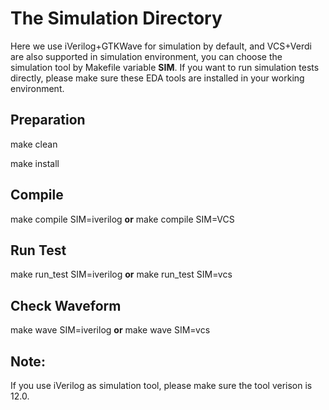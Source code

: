 The Simulation Directory
========================

Here we use iVerilog+GTKWave for simulation by default, and VCS+Verdi are also supported in simulation environment, you can choose the simulation tool by Makefile variable **SIM**. If you want to run simulation tests directly, please make sure these EDA tools are installed in your working environment. 

Preparation
-----------
make clean

make install

Compile
-------
make compile SIM=iverilog **or** make compile SIM=VCS

Run Test
--------
make run_test SIM=iverilog **or** make run_test SIM=vcs

Check Waveform
--------------
make wave SIM=iverilog **or** make wave SIM=vcs


Note:
-----
If you use iVerilog as simulation tool, please make sure the tool verison is 12.0.


